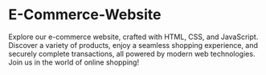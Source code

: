 # E-Commerce-Website
Explore our e-commerce website, crafted with HTML, CSS, and JavaScript. Discover a variety of products, enjoy a seamless shopping experience, and securely complete transactions, all powered by modern web technologies. Join us in the world of online shopping!
